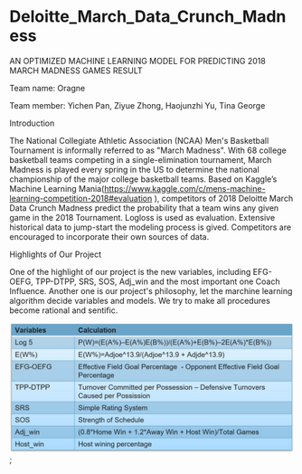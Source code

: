 # Deloitte_March_Data_Crunch_Madness
AN OPTIMIZED MACHINE LEARNING MODEL FOR PREDICTING 2018 MARCH MADNESS GAMES RESULT

Team name: Oragne

Team member: Yichen Pan, Ziyue Zhong, Haojunzhi Yu, Tina George

Introduction

The National Collegiate Athletic Association (NCAA) Men's Basketball Tournament is informally referred to as "March Madness". With 68 college basketball teams competing in a single-elimination tournament, March Madness is played every spring in the US to determine the national championship of the major college basketball teams. Based on Kaggle’s Machine Learning Mania(https://www.kaggle.com/c/mens-machine-learning-competition-2018#evaluation ), competitors of 2018 Deloitte March Data Crunch Madness predict the probability that a team wins any given game in the 2018 Tournament. Logloss is used as evaluation. Extensive historical data to jump-start the modeling process is gived. Competitors are encouraged to incorporate their own sources of data.

Highlights of Our Project

One of the highlight of our project is the new variables, including EFG-OEFG, TPP-DTPP, SRS, SOS, Adj_win and the most important one Coach Influence. Another one is our project's philosophy, let the marchine learning algorithm decide variables and models. We try to make all procedures become rational and sentific. 

![picture](https://github.com/hoddiemelo/March_Data_Crunch_Madness/blob/master/added_variables.jpg);
